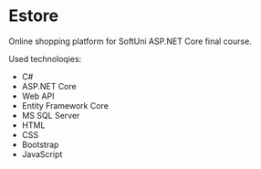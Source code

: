 # Estore
Online shopping platform for SoftUni ASP.NET Core final course.
 
Used technoloqies:
- C#
- ASP.NET Core
- Web API
- Entity Framework Core
- MS SQL Server
- HTML
- CSS
- Bootstrap
- JavaScript
